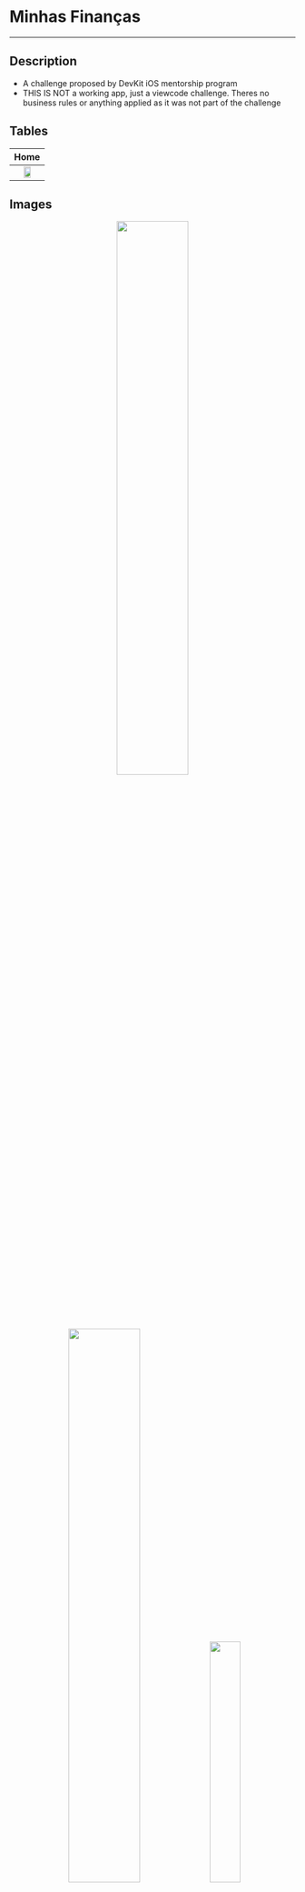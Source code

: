# Minhas Finanças
---
## Description
- A challenge proposed by DevKit iOS mentorship program
- THIS IS NOT a working app, just a viewcode challenge. Theres no business rules or anything applied as it was not part of the challenge


## Tables

| Home                                                    |
| :---:                                                   |
| <img src="https://github.com/gaspar-d/DevKit_Challenges/blob/main/Challenge/Resources/Images/Devi-kit-Minhas-Financas.gif" width="50%" /> |   

## Images

<p float="left" align="center" />
<img src="https://github.com/gaspar-d/DevKit_Challenges/blob/main/Challenge/Resources/Images/Home.png" width="50%" />
<img src="https://github.com/gaspar-d/DevKit_Challenges/blob/main/Challenge/Resources/Images/Expenses.png" width="50%" />
<img src=:"https://urltoimage.gif" width="33%" />
<p/>




